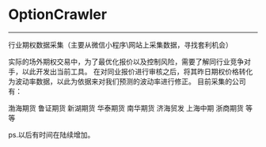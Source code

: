 # OptionCrawler
---
行业期权数据采集（主要从微信小程序\网站上采集数据，寻找套利机会）

实际的场外期权交易中，为了最优化报价以及控制风险，需要了解同行业竞争对手，以此开发出当前工具。
在对同业报价进行审核之后，将其昨日期权价格转化为波动率数据，以此为依据来对我们预测的波动率进行修正。
目前采集的公司有：

渤海期货
鲁证期货
新湖期货
华泰期货
南华期货
济海贸发
上海中期
浙商期货
等等

ps.以后有时间在陆续增加。
